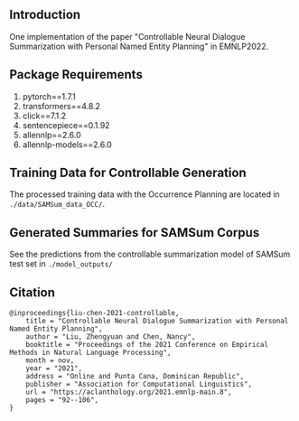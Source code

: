 ## Introduction
One implementation of the paper "Controllable Neural Dialogue Summarization with Personal Named Entity Planning" in EMNLP2022.

## Package Requirements
1. pytorch==1.7.1
2. transformers==4.8.2
3. click==7.1.2
4. sentencepiece==0.1.92
5. allennlp==2.6.0
6. allennlp-models==2.6.0

## Training Data for Controllable Generation
The processed training data with the Occurrence Planning are located in `./data/SAMSum_data_OCC/`.

## Generated Summaries for SAMSum Corpus
See the predictions from the controllable summarization model of SAMSum test set in `./model_outputs/`

## Citation

```
@inproceedings{liu-chen-2021-controllable,
    title = "Controllable Neural Dialogue Summarization with Personal Named Entity Planning",
    author = "Liu, Zhengyuan and Chen, Nancy",
    booktitle = "Proceedings of the 2021 Conference on Empirical Methods in Natural Language Processing",
    month = nov,
    year = "2021",
    address = "Online and Punta Cana, Dominican Republic",
    publisher = "Association for Computational Linguistics",
    url = "https://aclanthology.org/2021.emnlp-main.8",
    pages = "92--106",
}
```
